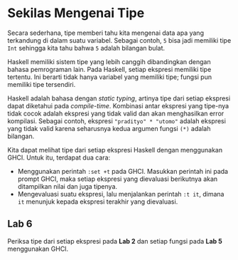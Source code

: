 # Sekilas Mengenai Tipe

Secara sederhana, tipe memberi tahu kita mengenai data apa yang terkandung di dalam suatu variabel.
Sebagai contoh, `5` bisa jadi memiliki tipe `Int` sehingga kita tahu bahwa `5` adalah bilangan bulat.

Haskell memiliki sistem tipe yang lebih canggih dibandingkan dengan bahasa pemrograman lain.
Pada Haskell, setiap ekspresi memiliki tipe tertentu.
Ini berarti tidak hanya variabel yang memiliki tipe; fungsi pun memiliki tipe tersendiri.

Haskell adalah bahasa dengan *static typing*, artinya tipe dari setiap ekspresi dapat diketahui pada *compile-time*.
Kombinasi antar ekspresi yang tipe-nya tidak cocok adalah ekspresi yang tidak valid dan akan menghasilkan error kompilasi.
Sebagai contoh, ekspresi `"pradityo" * "utomo"` adalah ekspresi yang tidak valid karena seharusnya kedua argumen fungsi `(*)` adalah bilangan.

Kita dapat melihat tipe dari setiap ekspresi Haskell dengan menggunakan GHCI. Untuk itu, terdapat dua cara:

- Menggunakan perintah `:set +t` pada GHCI. Masukkan perintah ini pada prompt GHCI, maka setiap ekspresi yang dievaluasi berikutnya akan ditampilkan nilai dan juga tipenya.
- Mengevaluasi suatu ekspresi, lalu menjalankan perintah `:t it`, dimana `it` menunjuk kepada ekspresi terakhir yang dievaluasi.


## Lab 6

Periksa tipe dari setiap ekspresi pada **Lab 2** dan setiap fungsi pada **Lab 5** menggunakan GHCI.
